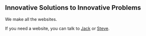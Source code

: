## Innovative Solutions to Innovative Problems

We make all the websites.

If you need a website, you can talk to [Jack](mailto:jacklewisbrown@gmail.com) or [Steve](mailto:beren1hand@gmail.com).
